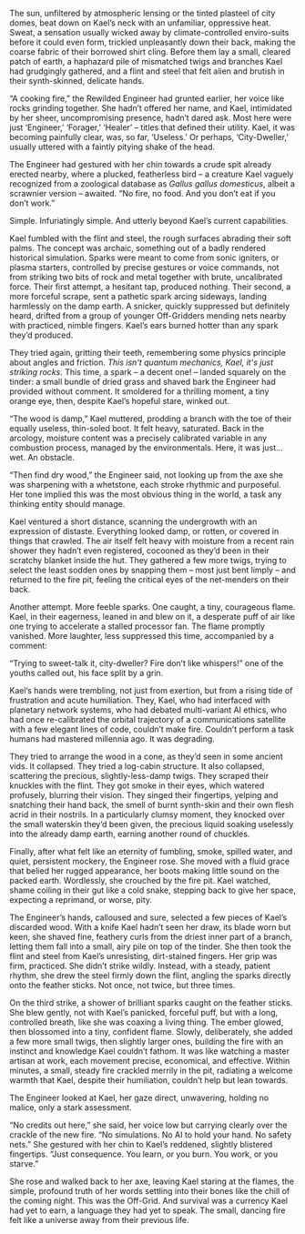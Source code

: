 The sun, unfiltered by atmospheric lensing or the tinted plasteel of city domes, beat down on Kael’s neck with an unfamiliar, oppressive heat. Sweat, a sensation usually wicked away by climate-controlled enviro-suits before it could even form, trickled unpleasantly down their back, making the coarse fabric of their borrowed shirt cling. Before them lay a small, cleared patch of earth, a haphazard pile of mismatched twigs and branches Kael had grudgingly gathered, and a flint and steel that felt alien and brutish in their synth-skinned, delicate hands.

“A cooking fire,” the Rewilded Engineer had grunted earlier, her voice like rocks grinding together. She hadn’t offered her name, and Kael, intimidated by her sheer, uncompromising presence, hadn’t dared ask. Most here were just ‘Engineer,’ ‘Forager,’ ‘Healer’ – titles that defined their utility. Kael, it was becoming painfully clear, was, so far, ‘Useless.’ Or perhaps, ‘City-Dweller,’ usually uttered with a faintly pitying shake of the head.

The Engineer had gestured with her chin towards a crude spit already erected nearby, where a plucked, featherless bird – a creature Kael vaguely recognized from a zoological database as *Gallus gallus domesticus*, albeit a scrawnier version – awaited. “No fire, no food. And you don’t eat if you don’t work.”

Simple. Infuriatingly simple. And utterly beyond Kael’s current capabilities.

Kael fumbled with the flint and steel, the rough surfaces abrading their soft palms. The concept was archaic, something out of a badly rendered historical simulation. Sparks were meant to come from sonic igniters, or plasma starters, controlled by precise gestures or voice commands, not from striking two bits of rock and metal together with brute, uncalibrated force. Their first attempt, a hesitant tap, produced nothing. Their second, a more forceful scrape, sent a pathetic spark arcing sideways, landing harmlessly on the damp earth. A snicker, quickly suppressed but definitely heard, drifted from a group of younger Off-Gridders mending nets nearby with practiced, nimble fingers. Kael’s ears burned hotter than any spark they’d produced.

They tried again, gritting their teeth, remembering some physics principle about angles and friction. *This isn't quantum mechanics, Kael, it's just striking rocks.* This time, a spark – a decent one! – landed squarely on the tinder: a small bundle of dried grass and shaved bark the Engineer had provided without comment. It smoldered for a thrilling moment, a tiny orange eye, then, despite Kael’s hopeful stare, winked out.

“The wood is damp,” Kael muttered, prodding a branch with the toe of their equally useless, thin-soled boot. It felt heavy, saturated. Back in the arcology, moisture content was a precisely calibrated variable in any combustion process, managed by the environmentals. Here, it was just… wet. An obstacle.

“Then find dry wood,” the Engineer said, not looking up from the axe she was sharpening with a whetstone, each stroke rhythmic and purposeful. Her tone implied this was the most obvious thing in the world, a task any thinking entity should manage.

Kael ventured a short distance, scanning the undergrowth with an expression of distaste. Everything looked damp, or rotten, or covered in things that crawled. The air itself felt heavy with moisture from a recent rain shower they hadn’t even registered, cocooned as they’d been in their scratchy blanket inside the hut. They gathered a few more twigs, trying to select the least sodden ones by snapping them – most just bent limply – and returned to the fire pit, feeling the critical eyes of the net-menders on their back.

Another attempt. More feeble sparks. One caught, a tiny, courageous flame. Kael, in their eagerness, leaned in and blew on it, a desperate puff of air like one trying to accelerate a stalled processor fan. The flame promptly vanished. More laughter, less suppressed this time, accompanied by a comment:

“Trying to sweet-talk it, city-dweller? Fire don’t like whispers!” one of the youths called out, his face split by a grin.

Kael’s hands were trembling, not just from exertion, but from a rising tide of frustration and acute humiliation. They, Kael, who had interfaced with planetary network systems, who had debated multi-variant AI ethics, who had once re-calibrated the orbital trajectory of a communications satellite with a few elegant lines of code, couldn’t make fire. Couldn’t perform a task humans had mastered millennia ago. It was degrading.

They tried to arrange the wood in a cone, as they’d seen in some ancient vids. It collapsed. They tried a log-cabin structure. It also collapsed, scattering the precious, slightly-less-damp twigs. They scraped their knuckles with the flint. They got smoke in their eyes, which watered profusely, blurring their vision. They singed their fingertips, yelping and snatching their hand back, the smell of burnt synth-skin and their own flesh acrid in their nostrils. In a particularly clumsy moment, they knocked over the small waterskin they’d been given, the precious liquid soaking uselessly into the already damp earth, earning another round of chuckles.

Finally, after what felt like an eternity of fumbling, smoke, spilled water, and quiet, persistent mockery, the Engineer rose. She moved with a fluid grace that belied her rugged appearance, her boots making little sound on the packed earth. Wordlessly, she crouched by the fire pit. Kael watched, shame coiling in their gut like a cold snake, stepping back to give her space, expecting a reprimand, or worse, pity.

The Engineer’s hands, calloused and sure, selected a few pieces of Kael’s discarded wood. With a knife Kael hadn’t seen her draw, its blade worn but keen, she shaved fine, feathery curls from the driest inner part of a branch, letting them fall into a small, airy pile on top of the tinder. She then took the flint and steel from Kael’s unresisting, dirt-stained fingers. Her grip was firm, practiced. She didn’t strike wildly. Instead, with a steady, patient rhythm, she drew the steel firmly down the flint, angling the sparks directly onto the feather sticks. Not once, not twice, but three times.

On the third strike, a shower of brilliant sparks caught on the feather sticks. She blew gently, not with Kael’s panicked, forceful puff, but with a long, controlled breath, like she was coaxing a living thing. The ember glowed, then blossomed into a tiny, confident flame. Slowly, deliberately, she added a few more small twigs, then slightly larger ones, building the fire with an instinct and knowledge Kael couldn’t fathom. It was like watching a master artisan at work, each movement precise, economical, and effective. Within minutes, a small, steady fire crackled merrily in the pit, radiating a welcome warmth that Kael, despite their humiliation, couldn’t help but lean towards.

The Engineer looked at Kael, her gaze direct, unwavering, holding no malice, only a stark assessment.

“No credits out here,” she said, her voice low but carrying clearly over the crackle of the new fire. “No simulations. No AI to hold your hand. No safety nets.” She gestured with her chin to Kael’s reddened, slightly blistered fingertips. “Just consequence. You learn, or you burn. You work, or you starve.”

She rose and walked back to her axe, leaving Kael staring at the flames, the simple, profound truth of her words settling into their bones like the chill of the coming night. This was the Off-Grid. And survival was a currency Kael had yet to earn, a language they had yet to speak. The small, dancing fire felt like a universe away from their previous life.
